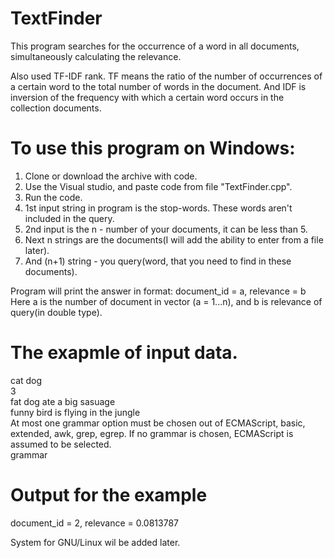 # TextFinder

This program searches for the occurrence of a word in all documents, simultaneously calculating the relevance.

Also used TF-IDF rank. TF means the ratio of the number of occurrences of a certain word to the total number of words in the document. And IDF is inversion of the frequency with which a certain word occurs in the collection documents.

# To use this program on Windows:

1. Clone or download the archive with code.
2. Use the Visual studio, and paste code from file "TextFinder.cpp".
3. Run the code.
4. 1st input string in program is the stop-words. These words aren't included in the query.
5. 2nd input is the n - number of your documents, it can be less than 5.
6. Next n strings are the documents(I will add the ability to enter from a file later).
7. And (n+1) string - you query(word, that you need to find in these documents).

Program will print the answer in format: document_id = a, relevance = b
Here a is the number of document in vector (a = 1...n), and b is relevance of query(in double type).


# The exapmle of input data.

cat dog  
3  
fat dog ate a big sasuage  
funny bird is flying in the jungle  
At most one grammar option must be chosen out of ECMAScript, basic, extended, awk, grep, egrep. If no grammar is chosen, ECMAScript is assumed to be selected.  
grammar  

# Output for the example
document_id = 2, relevance = 0.0813787

System for GNU/Linux wil be added later.
